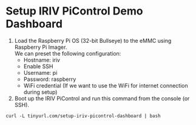 # Setup IRIV PiControl Demo Dashboard
1. Load the Raspberry Pi OS (32-bit Bullseye) to the eMMC using Raspberry Pi Imager.<br>
   We can preset the following configuration:
    - Hostname: iriv
    - Enable SSH
    - Username: pi
    - Password: raspberry
    - WiFi credential (If we want to use the WiFi for internet connection during setup)
2. Boot up the IRIV PiControl and run this command from the console (or SSH).
```
curl -L tinyurl.com/setup-iriv-picontrol-dashboard | bash
```
